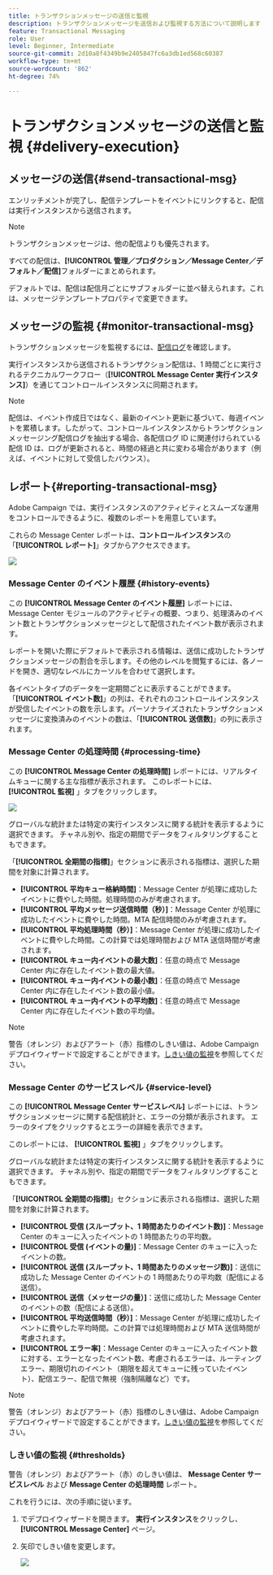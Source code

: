 ```yaml
---
title: トランザクションメッセージの送信と監視
description: トランザクションメッセージを送信および監視する方法について説明します
feature: Transactional Messaging
role: User
level: Beginner, Intermediate
source-git-commit: 2d10a8f4349b9e2405847fc6a3db1ed568c60387
workflow-type: tm+mt
source-wordcount: '862'
ht-degree: 74%

---
```



# トランザクションメッセージの送信と監視 {#delivery-execution}

## メッセージの送信{#send-transactional-msg}

エンリッチメントが完了し、配信テンプレートをイベントにリンクすると、配信は実行インスタンスから送信されます。

>[!NOTE]
>
>トランザクションメッセージは、他の配信よりも優先されます。

すべての配信は、**[!UICONTROL 管理／プロダクション／Message Center／デフォルト／配信]**&#x200B;フォルダーにまとめられます。

デフォルトでは、配信は配信月ごとにサブフォルダーに並べ替えられます。これは、メッセージテンプレートプロパティで変更できます。

## メッセージの監視 {#monitor-transactional-msg}

トランザクションメッセージを監視するには、[配信ログ](send.md)を確認します。

実行インスタンスから送信されるトランザクション配信は、1 時間ごとに実行されるテクニカルワークフロー（**[!UICONTROL Message Center 実行インスタンス]**）を通じてコントロールインスタンスに同期されます。

>[!NOTE]
>
>配信は、イベント作成日ではなく、最新のイベント更新に基づいて、毎週イベントを累積します。したがって、コントロールインスタンスからトランザクションメッセージング配信ログを抽出する場合、各配信ログ ID に関連付けられている配信 ID は、ログが更新されると、時間の経過と共に変わる場合があります（例えば、イベントに対して受信したバウンス）。

<!--
To monitor the activity and running of the execution instance(s), see [Transactional messaging reports](transactional-messaging-reports.md).-->

## レポート{#reporting-transactional-msg}

Adobe Campaign では、実行インスタンスのアクティビティとスムーズな運用をコントロールできるように、複数のレポートを用意しています。

これらの Message Center レポートは、**コントロールインスタンス**&#x200B;の「**[!UICONTROL レポート]**」タブからアクセスできます。

![](assets/mc-reports.png)

### Message Center のイベント履歴 {#history-events}

この **[!UICONTROL Message Center のイベント履歴]** レポートには、Message Center モジュールのアクティビティの概要、つまり、処理済みのイベント数とトランザクションメッセージとして配信されたイベント数が表示されます。

レポートを開いた際にデフォルトで表示される情報は、送信に成功したトランザクションメッセージの割合を示します。その他のレベルを閲覧するには、各ノードを開き、適切なレベルにカーソルを合わせて選択します。

各イベントタイプのデータを一定期間ごとに表示することができます。「**[!UICONTROL イベント数]**」の列は、それぞれのコントロールインスタンスが受信したイベントの数を示します。パーソナライズされたトランザクションメッセージに変換済みのイベントの数は、「**[!UICONTROL 送信数]**」の列に表示されます。


### Message Center の処理時間 {#processing-time}

この **[!UICONTROL Message Center の処理時間]** レポートには、リアルタイムキューに関する主な指標が表示されます。 このレポートには、 **[!UICONTROL 監視]** 」タブをクリックします。

![](assets/mc-processing-time-report.png)

グローバルな統計または特定の実行インスタンスに関する統計を表示するように選択できます。 チャネル別や、指定の期間でデータをフィルタリングすることもできます。

「**[!UICONTROL 全期間の指標]**」セクションに表示される指標は、選択した期間を対象に計算されます。

* **[!UICONTROL 平均キュー格納時間]**：Message Center が処理に成功したイベントに費やした時間。処理時間のみが考慮されます。
* **[!UICONTROL 平均メッセージ送信時間（秒）]**：Message Center が処理に成功したイベントに費やした時間。MTA 配信時間のみが考慮されます。
* **[!UICONTROL 平均処理時間（秒）]**：Message Center が処理に成功したイベントに費やした時間。この計算では処理時間および MTA 送信時間が考慮されます。
* **[!UICONTROL キュー内イベントの最大数]**：任意の時点で Message Center 内に存在したイベント数の最大値。
* **[!UICONTROL キュー内イベントの最小数]**：任意の時点で Message Center 内に存在したイベント数の最小値。
* **[!UICONTROL キュー内イベントの平均数]**：任意の時点で Message Center 内に存在したイベント数の平均値。

>[!NOTE]
>
>警告（オレンジ）およびアラート（赤）指標のしきい値は、Adobe Campaign デプロイウィザードで設定することができます。[しきい値の監視](#thresholds)を参照してください。



### Message Center のサービスレベル {#service-level}

この **[!UICONTROL Message Center サービスレベル]** レポートには、トランザクションメッセージに関する配信統計と、エラーの分類が表示されます。 エラーのタイプをクリックするとエラーの詳細を表示できます。

このレポートには、 **[!UICONTROL 監視]** 」タブをクリックします。

グローバルな統計または特定の実行インスタンスに関する統計を表示するように選択できます。 チャネル別や、指定の期間でデータをフィルタリングすることもできます。

「**[!UICONTROL 全期間の指標]**」セクションに表示される指標は、選択した期間を対象に計算されます。

* **[!UICONTROL 受信 (スループット、1 時間あたりのイベント数)]**：Message Center のキューに入ったイベントの 1 時間あたりの平均数。
* **[!UICONTROL 受信 (イベントの量)]**：Message Center のキューに入ったイベントの数。
* **[!UICONTROL 送信 (スループット、1 時間あたりのメッセージ数)]**：送信に成功した Message Center のイベントの 1 時間あたりの平均数（配信による送信）。
* **[!UICONTROL 送信（メッセージの量）]**：送信に成功した Message Center のイベントの数（配信による送信）。
* **[!UICONTROL 平均送信時間（秒）]**：Message Center が処理に成功したイベントに費やした平均時間。この計算では処理時間および MTA 送信時間が考慮されます。
* **[!UICONTROL エラー率]**：Message Center のキューに入ったイベント数に対する、エラーとなったイベント数、考慮されるエラーは、ルーティングエラー、期限切れのイベント（期限を超えてキューに残っていたイベント）、配信エラー、配信で無視（強制隔離など）です。

>[!NOTE]
>
>警告（オレンジ）およびアラート（赤）指標のしきい値は、Adobe Campaign デプロイウィザードで設定することができます。[しきい値の監視](#thresholds)を参照してください。

### しきい値の監視 {#thresholds}

警告（オレンジ）およびアラート（赤）のしきい値は、 **Message Center サービスレベル** および **Message Center の処理時間** レポート。

これを行うには、次の手順に従います。

1. でデプロイウィザードを開きます。 **実行インスタンス**&#x200B;をクリックし、 **[!UICONTROL Message Center]** ページ。
1. 矢印でしきい値を変更します。

   ![](assets/mc-thresholds.png)

